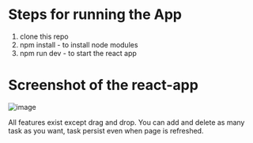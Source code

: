 # Steps for running the App
1. clone this repo
2. npm install - to install node modules
3. npm run dev - to start the react app


# Screenshot of the react-app
![image](https://github.com/RSpec25/task_tracker/assets/97079750/063baaf4-580c-4e7e-a33f-c899b8522594)

All features exist except drag and drop.
You can add and delete as many task as you want, task persist even when page is refreshed. 
